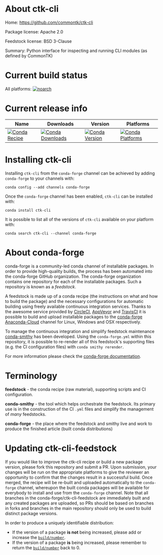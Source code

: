 About ctk-cli
=============

Home: https://github.com/commontk/ctk-cli

Package license: Apache 2.0

Feedstock license: BSD 3-Clause

Summary: Python interface for inspecting and running CLI modules (as defined by CommonTK)



Current build status
====================

All platforms:
[![noarch](https://img.shields.io/circleci/project/github/conda-forge/ctk-cli-feedstock/master.svg?label=noarch)](https://circleci.com/gh/conda-forge/ctk-cli-feedstock)

Current release info
====================

| Name | Downloads | Version | Platforms |
| --- | --- | --- | --- |
| [![Conda Recipe](https://img.shields.io/badge/recipe-ctk--cli-green.svg)](https://anaconda.org/conda-forge/ctk-cli) | [![Conda Downloads](https://img.shields.io/conda/dn/conda-forge/ctk-cli.svg)](https://anaconda.org/conda-forge/ctk-cli) | [![Conda Version](https://img.shields.io/conda/vn/conda-forge/ctk-cli.svg)](https://anaconda.org/conda-forge/ctk-cli) | [![Conda Platforms](https://img.shields.io/conda/pn/conda-forge/ctk-cli.svg)](https://anaconda.org/conda-forge/ctk-cli) |

Installing ctk-cli
==================

Installing `ctk-cli` from the `conda-forge` channel can be achieved by adding `conda-forge` to your channels with:

```
conda config --add channels conda-forge
```

Once the `conda-forge` channel has been enabled, `ctk-cli` can be installed with:

```
conda install ctk-cli
```

It is possible to list all of the versions of `ctk-cli` available on your platform with:

```
conda search ctk-cli --channel conda-forge
```


About conda-forge
=================

conda-forge is a community-led conda channel of installable packages.
In order to provide high-quality builds, the process has been automated into the
conda-forge GitHub organization. The conda-forge organization contains one repository
for each of the installable packages. Such a repository is known as a *feedstock*.

A feedstock is made up of a conda recipe (the instructions on what and how to build
the package) and the necessary configurations for automatic building using freely
available continuous integration services. Thanks to the awesome service provided by
[CircleCI](https://circleci.com/), [AppVeyor](https://www.appveyor.com/)
and [TravisCI](https://travis-ci.org/) it is possible to build and upload installable
packages to the [conda-forge](https://anaconda.org/conda-forge)
[Anaconda-Cloud](https://anaconda.org/) channel for Linux, Windows and OSX respectively.

To manage the continuous integration and simplify feedstock maintenance
[conda-smithy](https://github.com/conda-forge/conda-smithy) has been developed.
Using the ``conda-forge.yml`` within this repository, it is possible to re-render all of
this feedstock's supporting files (e.g. the CI configuration files) with ``conda smithy rerender``.

For more information please check the [conda-forge documentation](https://conda-forge.org/docs/).

Terminology
===========

**feedstock** - the conda recipe (raw material), supporting scripts and CI configuration.

**conda-smithy** - the tool which helps orchestrate the feedstock.
                   Its primary use is in the construction of the CI ``.yml`` files
                   and simplify the management of *many* feedstocks.

**conda-forge** - the place where the feedstock and smithy live and work to
                  produce the finished article (built conda distributions)


Updating ctk-cli-feedstock
==========================

If you would like to improve the ctk-cli recipe or build a new
package version, please fork this repository and submit a PR. Upon submission,
your changes will be run on the appropriate platforms to give the reviewer an
opportunity to confirm that the changes result in a successful build. Once
merged, the recipe will be re-built and uploaded automatically to the
`conda-forge` channel, whereupon the built conda packages will be available for
everybody to install and use from the `conda-forge` channel.
Note that all branches in the conda-forge/ctk-cli-feedstock are
immediately built and any created packages are uploaded, so PRs should be based
on branches in forks and branches in the main repository should only be used to
build distinct package versions.

In order to produce a uniquely identifiable distribution:
 * If the version of a package **is not** being increased, please add or increase
   the [``build/number``](https://conda.io/docs/user-guide/tasks/build-packages/define-metadata.html#build-number-and-string).
 * If the version of a package **is** being increased, please remember to return
   the [``build/number``](https://conda.io/docs/user-guide/tasks/build-packages/define-metadata.html#build-number-and-string)
   back to 0.

